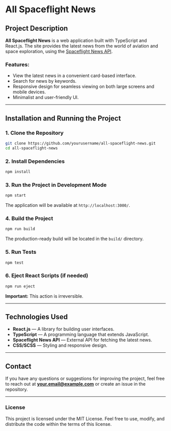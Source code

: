 # All Spaceflight News

## Project Description
**All Spaceflight News** is a web application built with TypeScript and React.js. The site provides the latest news from the world of aviation and space exploration, using the [Spaceflight News API](https://api.spaceflightnewsapi.net).

### Features:
- View the latest news in a convenient card-based interface.
- Search for news by keywords.
- Responsive design for seamless viewing on both large screens and mobile devices.
- Minimalist and user-friendly UI.

---

## Installation and Running the Project
### 1. Clone the Repository
```sh
git clone https://github.com/yourusername/all-spaceflight-news.git
cd all-spaceflight-news
```

### 2. Install Dependencies
```sh
npm install
```

### 3. Run the Project in Development Mode
```sh
npm start
```
The application will be available at `http://localhost:3000/`.

### 4. Build the Project
```sh
npm run build
```
The production-ready build will be located in the `build/` directory.

### 5. Run Tests
```sh
npm test
```

### 6. Eject React Scripts (if needed)
```sh
npm run eject
```
**Important:** This action is irreversible.

---

## Technologies Used
- **React.js** — A library for building user interfaces.
- **TypeScript** — A programming language that extends JavaScript.
- **Spaceflight News API** — External API for fetching the latest news.
- **CSS/SCSS** — Styling and responsive design.

---

## Contact
If you have any questions or suggestions for improving the project, feel free to reach out at **your.email@example.com** or create an issue in the repository.

---

### License
This project is licensed under the MIT License. Feel free to use, modify, and distribute the code within the terms of this license.

